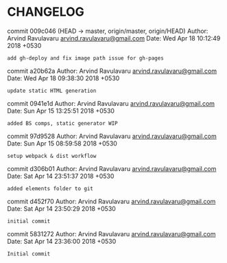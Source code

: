 # CHANGELOG
commit 009c046 (HEAD -> master, origin/master, origin/HEAD)
Author: Arvind Ravulavaru <arvind.ravulavaru@gmail.com>
Date:   Wed Apr 18 10:12:49 2018 +0530

    add gh-deploy and fix image path issue for gh-pages

commit a20b62a
Author: Arvind Ravulavaru <arvind.ravulavaru@gmail.com>
Date:   Wed Apr 18 09:38:30 2018 +0530

    update static HTML generation

commit 0941e1d
Author: Arvind Ravulavaru <arvind.ravulavaru@gmail.com>
Date:   Sun Apr 15 13:25:51 2018 +0530

    added BS comps, static generator WIP

commit 97d9528
Author: Arvind Ravulavaru <arvind.ravulavaru@gmail.com>
Date:   Sun Apr 15 08:59:58 2018 +0530

    setup webpack & dist workflow

commit d306b01
Author: Arvind Ravulavaru <arvind.ravulavaru@gmail.com>
Date:   Sat Apr 14 23:51:37 2018 +0530

    added elements folder to git

commit d452f70
Author: Arvind Ravulavaru <arvind.ravulavaru@gmail.com>
Date:   Sat Apr 14 23:50:29 2018 +0530

    initial commit

commit 5831272
Author: Arvind Ravulavaru <arvind.ravulavaru@gmail.com>
Date:   Sat Apr 14 23:36:00 2018 +0530

    Initial commit
